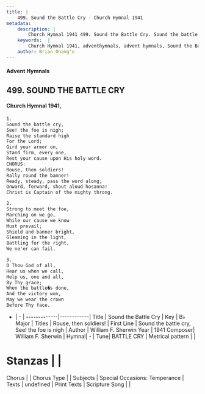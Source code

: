 ```yaml
---
title: |
    499. Sound the Battle Cry - Church Hymnal 1941
metadata:
    description: |
        Church Hymnal 1941 499. Sound the Battle Cry. Sound the battle cry, See! the foe is nigh; Raise the standard high For the Lord; Gird your armor on, Stand firm, every one, Rest your cause upon His holy word. CHORUS: Rouse, then soldiers! Rally round the banner! Ready, steady, pass the word along; Onward, forward, shout aloud hosanna! Christ is Captain of the mighty throng. 
    keywords:  |
        Church Hymnal 1941, adventhymnals, advent hymnals, Sound the Battle Cry, Sound the battle cry, See! the foe is nigh. Rouse, then soldiers!
    author: Brian Onang'o
---
```


#### Advent Hymnals
## 499. SOUND THE BATTLE CRY
####  Church Hymnal 1941,

```txt
1.
Sound the battle cry,
See! the foe is nigh;
Raise the standard high
For the Lord;
Gird your armor on,
Stand firm, every one,
Rest your cause upon His holy word.
CHORUS:
Rouse, then soldiers!
Rally round the banner!
Ready, steady, pass the word along;
Onward, forward, shout aloud hosanna!
Christ is Captain of the mighty throng.

2.
Strong to meet the foe,
Marching on we go,
While our cause we know
Must prevail;
Shield and banner bright,
Gleaming in the light,
Battling for the right,
We ne'er can fail.

3.
O Thou God of all,
Hear us when we call,
Help us, one and all,
By Thy grace;
When the battle�s done,
And the victory won,
May we wear the crown
Before Thy face.

```

- |   -  |
-------------|------------|
Title | Sound the Battle Cry |
Key | B♭ Major |
Titles | Rouse, then soldiers! |
First Line | Sound the battle cry, See! the foe is nigh |
Author | William F. Sherwin
Year | 1941
Composer| William F. Sherwin |
Hymnal|  - |
Tune| BATTLE CRY |
Metrical pattern | |
# Stanzas |  |
Chorus |  |
Chorus Type |  |
Subjects | Special Occasions: Temperance |
Texts | undefined |
Print Texts | 
Scripture Song |  |
    
